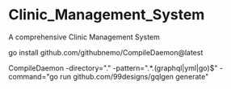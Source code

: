 # Clinic_Management_System
A comprehensive Clinic Management System


go install github.com/githubnemo/CompileDaemon@latest

CompileDaemon -directory="." -pattern=".*\.(graphql|yml|go)$" -command="go run github.com/99designs/gqlgen generate"
